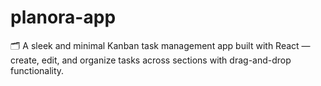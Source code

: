 # planora-app
🗂️ A sleek and minimal Kanban task management app built with React — create, edit, and organize tasks across sections with drag-and-drop functionality.

